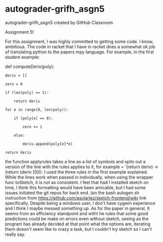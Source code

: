 # autograder-grifh_asgn5
autograder-grifh_asgn5 created by GitHub Classroom

Assignment 5!

For this assignment, I was highly committed to getting some code. I know, ambitious. The code in racket that I have in racket does a somewhat ok job of translating python to the papers mpy language.
For example, in the first student example:

def computeDeriv(poly):

	deriv = []
	
	zero = 0
	
	if (len(poly) == 1):
	
		return deriv
		
	for e in range(0, len(poly)):
	
		if (poly[e] == 0):
		
			zero += 1
			
		else:
		
			deriv.append(poly[e]*e)
			
	return deriv

the function applyrules takes a line as a list of symbols and spits out a version of the line with the rules applies to it, for example = '(return deriv) -> (return (deriv [0])). I used 
the three rules in the first example explained. While the lines work when passed in individually, when using the wrapper func toSketch, it is not as consistent. I feel that had I installed sketch
on time, I think this formatting would have been amicable, but I had some issues initiated the git repos for back end. (on the bash autogen.sh  instruction from https://github.com/asolarlez/sketch-frontend/wiki
link specifically. Despite being a windows user, I don't have cygwin experience and I think I maybe messed something up. As for the paper in general, It seems from an efficiency standpoint and witht he rules that some good predictions
could be make on errors even without sketch, seeing as the program has already decided at that point what the options are, iterating them doesn't seem like to crazy a task, but I couldn't try sketch so I can't really say.

